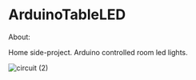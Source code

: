 # ArduinoTableLED

About:

Home side-project. Arduino controlled room led lights.



![circuit (2)](https://user-images.githubusercontent.com/79107324/175999010-b775017a-09f5-4731-a990-58d50bac7a47.png)
